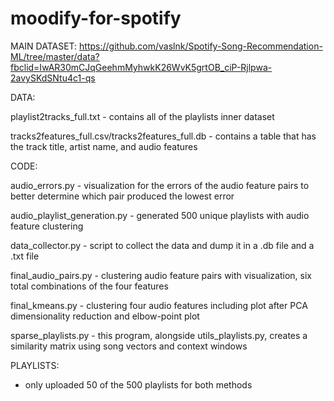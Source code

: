# moodify-for-spotify
MAIN DATASET:
https://github.com/vaslnk/Spotify-Song-Recommendation-ML/tree/master/data?fbclid=IwAR30mCJqGeehmMyhwkK26WvK5grtOB_ciP-Rjlpwa-2avySKdSNtu4c1-qs

DATA:

playlist2tracks_full.txt - contains all of the playlists inner dataset 

tracks2features_full.csv/tracks2features_full.db - contains a table that has the track title, artist name, and audio features


CODE:

audio_errors.py - visualization for the errors of the audio feature pairs to better determine which pair produced the lowest error

audio_playlist_generation.py - generated 500 unique playlists with audio feature clustering

data_collector.py - script to collect the data and dump it in a .db file and a .txt file

final_audio_pairs.py - clustering audio feature pairs with visualization, six total combinations of the four features

final_kmeans.py - clustering four audio features including plot after PCA dimensionality reduction and elbow-point plot

sparse_playlists.py - this program, alongside utils_playlists.py, creates a similarity matrix using song vectors and context windows


PLAYLISTS:

- only uploaded 50 of the 500 playlists for both methods
